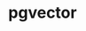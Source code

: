 ---
title: pgvector
description: >-
  Postgres extension for vector similarity search
opinion: >-
  It has the following strengths:
  
  - It can integrate with SQL Alchemy via a python [extension](https://github.com/pgvector/pgvector-python#sqlalchemy)

  It has the following weaknesses:

  - Testing is difficult

  - Fine tuning is difficult


link: 
  - https://gitee.com/hailei_yan/pdfplumber
ring: adopt
quadrant: tools
businessModel:
  - open-source
projectIds:
  - auxa-health
---